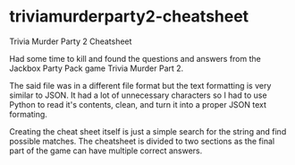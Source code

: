 # triviamurderparty2-cheatsheet
 Trivia Murder Party 2 Cheatsheet

Had some time to kill and found the questions and answers from the Jackbox Party Pack game Trivia Murder Part 2.

The said file was in a different file format but the text formatting is very similar to JSON. It had a lot of unnecessary characters so I had to use Python to read it's contents, clean, and turn it into a proper JSON text formating.

Creating the cheat sheet itself is just a simple search for the string and find possible matches. The cheatsheet is divided to two sections as the final part of the game can have multiple correct answers.
